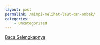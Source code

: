 ```yaml
---
layout: post
permalink: /mimpi-melihat-laut-dan-ombak/
categories:
    - Uncategorized
---
```


[Baca Selengkapnya](/02)
